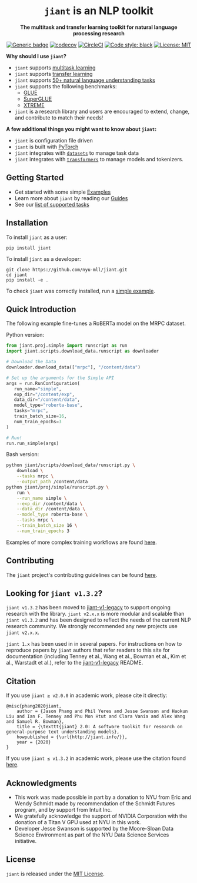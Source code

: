 <div align="center">

# `jiant` is an NLP toolkit
**The multitask and transfer learning toolkit for natural language processing research**

[![Generic badge](https://img.shields.io/github/v/release/nyu-mll/jiant)](https://shields.io/)
[![codecov](https://codecov.io/gh/nyu-mll/jiant/branch/master/graph/badge.svg)](https://codecov.io/gh/nyu-mll/jiant)
[![CircleCI](https://circleci.com/gh/nyu-mll/jiant/tree/master.svg?style=shield)](https://circleci.com/gh/nyu-mll/jiant/tree/master)
[![Code style: black](https://img.shields.io/badge/code%20style-black-000000.svg)](https://github.com/psf/black)
[![License: MIT](https://img.shields.io/badge/License-MIT-green.svg)](https://opensource.org/licenses/MIT)

</div>

**Why should I use `jiant`?**
- `jiant` supports [multitask learning](https://colab.research.google.com/github/nyu-mll/jiant/examples/notebooks/jiant_Multi_Task_Example.ipynb)
- `jiant` supports [transfer learning](https://colab.research.google.com/github/nyu-mll/jiant/examples/notebooks/jiant_STILTs_Example.ipynb)
- `jiant` supports [50+ natural language understanding tasks](./guides/tasks/supported_tasks.md)
- `jiant` supports the following benchmarks:
    - [GLUE](./guides/benchmarks/glue.md)
    - [SuperGLUE](./guides/benchmarks/superglue.md)
    - [XTREME](./guides/benchmarks/xtreme.md)
- `jiant` is a research library and users are encouraged to extend, change, and contribute to match their needs!

**A few additional things you might want to know about `jiant`:**
- `jiant` is configuration file driven
- `jiant` is built with [PyTorch](https://pytorch.org)
- `jiant` integrates with [`datasets`](https://github.com/huggingface/datasets) to manage task data
- `jiant` integrates with [`transformers`](https://github.com/huggingface/transformers) to manage models and tokenizers.

## Getting Started

* Get started with some simple [Examples](./examples)
* Learn more about `jiant` by reading our [Guides](./guides)
* See our [list of supported tasks](./guides/tasks/supported_tasks.md)

## Installation
To install `jiant` as a user:
```
pip install jiant
```
To install `jiant` as a developer:
```
git clone https://github.com/nyu-mll/jiant.git
cd jiant
pip install -e .
```
To check `jiant` was correctly installed, run a [simple example](./examples/notebooks/simple_api_fine_tuning.ipynb).


## Quick Introduction
The following example fine-tunes a RoBERTa model on the MRPC dataset.

Python version:
```python
from jiant.proj.simple import runscript as run
import jiant.scripts.download_data.runscript as downloader

# Download the Data
downloader.download_data(["mrpc"], "/content/data")

# Set up the arguments for the Simple API
args = run.RunConfiguration(
   run_name="simple",
   exp_dir="/content/exp",
   data_dir="/content/data",
   model_type="roberta-base",
   tasks="mrpc",
   train_batch_size=16,
   num_train_epochs=3
)

# Run!
run.run_simple(args)
```

Bash version:
```bash
python jiant/scripts/download_data/runscript.py \
    download \
    --tasks mrpc \
    --output_path /content/data
python jiant/proj/simple/runscript.py \
    run \
    --run_name simple \
    --exp_dir /content/data \
    --data_dir /content/data \
    --model_type roberta-base \
    --tasks mrpc \
    --train_batch_size 16 \
    --num_train_epochs 3
```

Examples of more complex training workflows are found [here](./examples/).


## Contributing
The `jiant` project's contributing guidelines can be found [here](CONTRIBUTING.md).

## Looking for `jiant v1.3.2`?
`jiant v1.3.2` has been moved to [jiant-v1-legacy](https://github.com/nyu-mll/jiant-v1-legacy) to support ongoing research with the library. `jiant v2.x.x` is more modular and scalable than `jiant v1.3.2` and has been designed to reflect the needs of the current NLP research community. We strongly recommended any new projects use `jiant v2.x.x`.

`jiant 1.x` has been used in in several papers. For instructions on how to reproduce papers by `jiant` authors that refer readers to this site for documentation (including Tenney et al., Wang et al., Bowman et al., Kim et al., Warstadt et al.), refer to the [jiant-v1-legacy](https://github.com/nyu-mll/jiant-v1-legacy) README.

## Citation

If you use `jiant ≥ v2.0.0` in academic work, please cite it directly:

```
@misc{phang2020jiant,
    author = {Jason Phang and Phil Yeres and Jesse Swanson and Haokun Liu and Ian F. Tenney and Phu Mon Htut and Clara Vania and Alex Wang and Samuel R. Bowman},
    title = {\texttt{jiant} 2.0: A software toolkit for research on general-purpose text understanding models},
    howpublished = {\url{http://jiant.info/}},
    year = {2020}
}
```

If you use `jiant ≤ v1.3.2` in academic work, please use the citation found [here](https://github.com/nyu-mll/jiant-v1-legacy).

## Acknowledgments

- This work was made possible in part by a donation to NYU from Eric and Wendy Schmidt made
by recommendation of the Schmidt Futures program, and by support from Intuit Inc.
- We gratefully acknowledge the support of NVIDIA Corporation with the donation of a Titan V GPU used at NYU in this work.
- Developer Jesse Swanson is supported by the Moore-Sloan Data Science Environment as part of the NYU Data Science Services initiative.

## License
`jiant` is released under the [MIT License](https://github.com/nyu-mll/jiant/blob/master/LICENSE).
